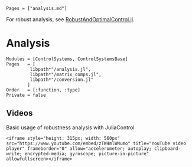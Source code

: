 ```@index
Pages = ["analysis.md"]
```

For robust analysis, see [RobustAndOptimalControl.jl](https://juliacontrol.github.io/RobustAndOptimalControl.jl/dev/#System-analysis).

# Analysis

```@autodocs
Modules = [ControlSystems, ControlSystemsBase]
Pages   = [
         libpath*"/analysis.jl", 
         libpath*"/matrix_comps.jl", 
         libpath*"/conversion.jl"
        ]
Order   = [:function, :type]
Private = false
```

## Videos

Basic usage of robustness analysis with JuliaControl
```@raw html
<iframe style="height: 315px; width: 560px" src="https://www.youtube.com/embed/zTW4mlWNumo" title="YouTube video player" frameborder="0" allow="accelerometer; autoplay; clipboard-write; encrypted-media; gyroscope; picture-in-picture" allowfullscreen></iframe>
```